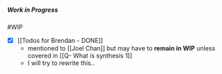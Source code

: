 ##### Work in Progress
#WIP

- [x] [[Todos for Brendan - DONE]]
	- mentioned to [[Joel Chan]] but may have to **remain in WIP** unless covered in [[Q- What is synthesis 1]]
	- I will try to rewrite this..